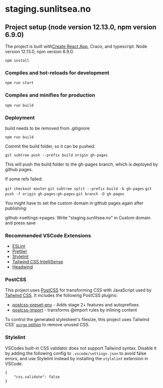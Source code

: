 # staging.sunlitsea.no

## Project setup (node version 12.13.0, npm version 6.9.0)
The project is built with[Create React App](https://github.com/facebook/create-react-app), Craco, and typescript. Node version 12.13.0, npm version 6.9.0.
```
npm install

```

### Compiles and hot-reloads for development
```
npm run start
```

### Compiles and minifies for production
```
npm run build
```

### Deployment

build needs to be removed from .gitignore

`npm run build`

Commit the build folder, so it can be pushed.

`git subtree push --prefix build origin gh-pages`

This will push the build folder to the gh-pages branch, which is deployed by github pages.

If some refs failed: 

`git checkout master`
`git subtree split --prefix build -b gh-pages`
`git push -f origin gh-pages:gh-pages`
`git branch -D gh-pages`

You might have to set the custom domain in github pages again after publishing:

github->settings->pages: Write "staging.sunlitsea.no" in Custom domain and press save

### Recommended VSCode Extensions

- [ESLint](https://marketplace.visualstudio.com/items?itemName=dbaeumer.vscode-eslint)
- [Prettier](https://marketplace.visualstudio.com/items?itemName=esbenp.prettier-vscode)
- [Stylelint](https://marketplace.visualstudio.com/items?itemName=stylelint.vscode-stylelint)
- [Tailwind CSS IntelliSense](https://marketplace.visualstudio.com/items?itemName=bradlc.vscode-tailwindcss)
- [Headwind](https://marketplace.visualstudio.com/items?itemName=heybourn.headwind)

### PostCSS

This project uses [PostCSS](https://github.com/postcss/postcss) for transforming CSS with JavaScript used by [Tailwind CSS](https://tailwindcss.com). It includes the following PostCSS plugins:

- [postcss-preset-env](https://preset-env.cssdb.org/) - Adds stage 2+ features and autoprefixes
- [postcss-import](https://github.com/postcss/postcss-import) - transforms @import rules by inlining content

To control the generated stylesheet's filesize, this project uses Tailwind CSS' [`purge` option](https://tailwindcss.com/docs/controlling-file-size/#removing-unused-css) to remove unused CSS.

### Stylelint

VSCodes built-in CSS validator does not support Tailwind syntax. Disable it by adding the following config to `.vscode/settings.json` to avoid false errors, and use Stylelint instead by installing the `stylelint` extension in VSCode.

```PlainText
{
    "css.validate": false
}
```